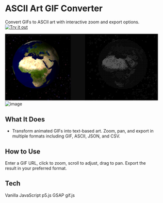 # ASCII Art GIF Converter

Convert GIFs to ASCII art with interactive zoom and export options.
[![Try it out](https://img.shields.io/badge/Try%20it-Online-4299e1?style=for-the-badge&logo=github)](https://jayrichh.github.io/ascii/)

![ASCII Art GIF Converter Preview](preview.png)
![image](https://github.com/user-attachments/assets/1ea1dceb-7057-45a9-872e-6d290fcd8d87)


## What It Does
- Transform animated GIFs into text-based art. Zoom, pan, and export in multiple formats including GIF, ASCII, JSON, and CSV.

## How to Use
Enter a GIF URL, click to zoom, scroll to adjust, drag to pan. Export the result in your preferred format.

## Tech
Vanilla JavaScript
p5.js
GSAP
gif.js

